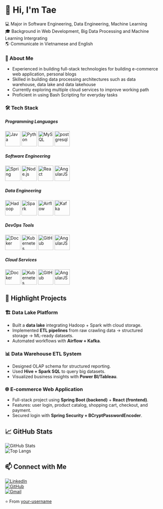 # 👋 Hi, I'm Tae

💻 Major in Software Engineering, Data Engineering, Machine Learning  
🎓 Background in Web Development, Big Data Processing and Machine Learning Intergrating  
🌎 Communicate in Vietnamese and English  

### 👤 About Me
-  Experienced in building full-stack technologies for building e-commerce web application, personal blogs
-  Skilled in building data processing architectures such as data warehouse, data lake and data lakehouse
-  Currently exploring multiple cloud services to improve working path
-  Proficient in using Bash Scripting for everyday tasks

### 🛠️ Tech Stack

##### Programming Languages
<p align="left">
  <img src="https://cdn.jsdelivr.net/gh/devicons/devicon/icons/java/java-original.svg" alt="Java" width="50" height="50" />
  <img src="https://cdn.jsdelivr.net/gh/devicons/devicon/icons/python/python-original.svg" alt="Python" width="50" height="50" />
  <img src="https://cdn.jsdelivr.net/gh/devicons/devicon/icons/mysql/mysql-original.svg" alt="MySQL" width="50" height="50" />
  <img src="https://cdn.jsdelivr.net/gh/devicons/devicon/icons/postgresql/postgresql-original.svg" alt="postgresql" width="50" height="50"/>
</p>

##### Software Engineering
<p align="left">
  <img src="https://cdn.jsdelivr.net/gh/devicons/devicon/icons/spring/spring-original.svg" alt="Spring" width="50" height="50" />
  <img src="https://cdn.jsdelivr.net/gh/devicons/devicon/icons/nodejs/nodejs-original.svg" alt="Node.js" width="50" height="50" />
  <img src="https://cdn.jsdelivr.net/gh/devicons/devicon/icons/react/react-original.svg" alt="React" width="50" height="50" />
  <img src="https://cdn.jsdelivr.net/gh/devicons/devicon/icons/angularjs/angularjs-original.svg" alt="AngularJS" width="50" height="50" />
</p>

##### Data Engineering
<p align="left">
  <img src="https://cdn.jsdelivr.net/gh/devicons/devicon/icons/hadoop/hadoop-original.svg" alt="Hadoop" width="50" height="50" />
  <img src="https://cdn.jsdelivr.net/gh/devicons/devicon/icons/apachespark/apachespark-original.svg" alt="Spark" width="50" height="50" />
  <img src="https://cdn.jsdelivr.net/gh/devicons/devicon/icons/apacheairflow/apacheairflow-original.svg" alt="Airflow" width="50" height="50" />
  <img src="https://cdn.jsdelivr.net/gh/devicons/devicon/icons/apachekafka/apachekafka-original.svg" alt="Kafka" width="50" height="50" />
</p>

##### DevOps Tools
<p align="left">
  <img src="https://cdn.simpleicons.org/docker/2496ED" alt="Docker" width="50" height="50" />
  <img src="https://cdn.jsdelivr.net/gh/devicons/devicon/icons/kubernetes/kubernetes-plain.svg" alt="Kubernetes" width="50" height="50" />
  <img src="https://cdn.jsdelivr.net/gh/devicons/devicon/icons/github/github-original.svg" alt="GitHub" width="50" height="50" />
  <img src="https://cdn.jsdelivr.net/gh/devicons/devicon/icons/linux/linux-original.svg" alt="AngularJS" width="50" height="50" />
</p>

##### Cloud Services
<p align="left">
  <img src="https://cdn.worldvectorlogo.com/logos/snowflake-2.svg" alt="Docker" width="50" height="50" />
  <img src="https://cdn.worldvectorlogo.com/logos/databricks.svg" alt="Kubernetes" width="50" height="50" />
  <img src="https://cdn.worldvectorlogo.com/logos/amazon-redshift.svg" alt="GitHub" width="50" height="50" />
  <img src="https://cdn.worldvectorlogo.com/logos/amazon-s3.svg" alt="AngularJS" width="50" height="50" />
</p>

## 🚀 Highlight Projects

### 🏗 Data Lake Platform  
- Built a **data lake** integrating Hadoop + Spark with cloud storage.  
- Implemented **ETL pipelines** from raw crawling data → structured storage → ML-ready datasets.  
- Automated workflows with **Airflow + Kafka**.  

### 📊 Data Warehouse ETL System  
- Designed OLAP schema for structured reporting.  
- Used **Hive + Spark SQL** to query big datasets.  
- Visualized business insights with **Power BI/Tableau**.  

### 🌐 E-commerce Web Application  
- Full-stack project using **Spring Boot (backend)** + **React (frontend)**.  
- Features: user login, product catalog, shopping cart, checkout, and payment.  
- Secured login with **Spring Security + BCryptPasswordEncoder**.  

## 📈 GitHub Stats  

![GitHub Stats](https://github-readme-stats.vercel.app/api?username=your-username&show_icons=true&theme=radical)  
![Top Langs](https://github-readme-stats.vercel.app/api/top-langs/?username=your-username&layout=compact&theme=radical)  

## 📫 Connect with Me  
[![LinkedIn](https://img.shields.io/badge/LinkedIn-blue?style=for-the-badge&logo=linkedin)](https://linkedin.com/in/your-profile)  
[![GitHub](https://img.shields.io/badge/GitHub-black?style=for-the-badge&logo=github)](https://github.com/your-username)  
[![Gmail](https://img.shields.io/badge/Gmail-red?style=for-the-badge&logo=gmail&logoColor=white)](mailto:your-email@gmail.com)  

⭐️ From [your-username](https://github.com/your-username)
